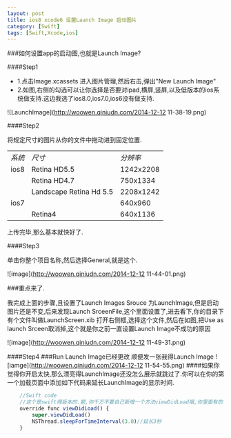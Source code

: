 ```yaml
---
layout: post
title: ios8 xcode6 设置Launch Image 启动图片
category: [Swift]
tags: [Swift,Xcode,ios]
---
```

###如何设置app的启动图,也就是Launch Image?

####Step1
* 1.点击Image.xcassets 进入图片管理,然后右击,弹出"New Launch Image"
* 2.如图,右侧的勾选可以让你选择是否要对ipad,横屏,竖屏,以及低版本的ios系统做支持.这边我选了ios8.0,ios7.0,ios6没有做支持.

![LaunchImage](http://woowen.qiniudn.com/2014-12-12 11-38-19.png)

####Step2

将规定尺寸的图片从你的文件中拖动进到固定位置.

<table>
<tbody>
	<tr>
		<td><em>系统</em></td>
		<td><em>尺寸</em></td>
		<td><em>分辨率</em></td>
	</tr>
	<tr><td>ios8</td><td>Retina HD5.5</td><td>1242x2208</td></tr>
	<tr><td> </td><td>Retina HD4.7</td><td>750x1334</td></tr>
	<tr><td> </td><td>Landscape Retina Hd 5.5</td><td>2208x1242</td></tr>
	<tr><td>ios7</td><td>	</td><td>640x960</td></tr>
	<tr><td></td><td>Retina4</td><td>640x1136</td></tr>
</tbody>
</table>

上传完毕,那么基本就快好了.

####Step3

单击你整个项目名称,然后选择General,就是这个.

![image](http://woowen.qiniudn.com/2014-12-12 11-44-01.png)

###重点来了.

我完成上面的步骤,且设置了Launch Images Srouce 为LaunchImage,但是启动图片还是不变,后来发现Launch SrceenFile,这个里面设置了,进去看下,你的目录下有个文件叫做LaunchScreen.xib
打开右侧框,选择这个文件,然后在如图,把Use as launch Srceen取消掉,这个就是你之前一直设置Launch Image不成功的原因

![image](http://woowen.qiniudn.com/2014-12-12 11-49-31.png)

####Step4
###Run
Launch Image已经更改
顺便发一张我得Launch Image
![iamge](http://woowen.qiniudn.com/2014-12-12 11-54-55.png)
####如果你觉得你开启太快,那么漂亮得LaunchImage还没怎么展示就跳过了.你可以在你的第一个加载页面中添加如下代码来延长LaunchImage的显示时间.

```js
	//Swift code
	//这个是swift得版本的.额,你千万不要自己新增一个方法viewDidLoad哦,你里面有的
    override func viewDidLoad() {
        super.viewDidLoad()
        NSThread.sleepForTimeInterval(3.0)//延长3秒
    }
```

